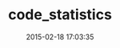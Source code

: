 ---
layout: post
title:  "code_statistics"
repo:   "danmayer/code_statistics"
date:   2015-02-18 17:03:35
gemurl: http://github.com/danmayer/code_statistics
---